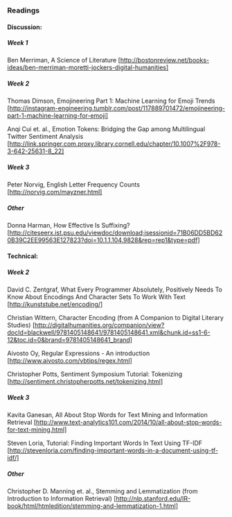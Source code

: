 ### Readings

#### Discussion:

##### Week 1

Ben Merriman, A Science of Literature [http://bostonreview.net/books-ideas/ben-merriman-moretti-jockers-digital-humanities]

##### Week 2

Thomas Dimson, Emojineering Part 1: Machine Learning for Emoji Trends [http://instagram-engineering.tumblr.com/post/117889701472/emojineering-part-1-machine-learning-for-emoji]

Anqi Cui et. al., Emotion Tokens: Bridging the Gap among Multilingual Twitter Sentiment Analysis [http://link.springer.com.proxy.library.cornell.edu/chapter/10.1007%2F978-3-642-25631-8_22]

##### Week 3

Peter Norvig, English Letter Frequency Counts [http://norvig.com/mayzner.html]


##### Other
Donna Harman, How Effective Is Suffixing? [http://citeseerx.ist.psu.edu/viewdoc/download;jsessionid=71B06DD5BD620B39C2EE99563E127823?doi=10.1.1.104.9828&rep=rep1&type=pdf]


#### Technical:

##### Week 2

David C. Zentgraf, What Every Programmer Absolutely, Positively Needs To Know About Encodings And Character Sets To Work With Text [http://kunststube.net/encoding/]

Christian Wittern, Character Encoding (from A Companion to Digital Literary Studies) [http://digitalhumanities.org/companion/view?docId=blackwell/9781405148641/9781405148641.xml&chunk.id=ss1-6-12&toc.id=0&brand=9781405148641_brand]

Aivosto Oy, Regular Expressions - An introduction [http://www.aivosto.com/vbtips/regex.html]

Christopher Potts, Sentiment Symposium Tutorial: Tokenizing [http://sentiment.christopherpotts.net/tokenizing.html]

##### Week 3

Kavita Ganesan, All About Stop Words for Text Mining and Information Retrieval [http://www.text-analytics101.com/2014/10/all-about-stop-words-for-text-mining.html]

Steven Loria, Tutorial: Finding Important Words In Text Using TF-IDF [http://stevenloria.com/finding-important-words-in-a-document-using-tf-idf/]

##### Other
Christopher D. Manning et. al., Stemming and Lemmatization (from Introduction to Information Retrieval) [http://nlp.stanford.edu/IR-book/html/htmledition/stemming-and-lemmatization-1.html]



